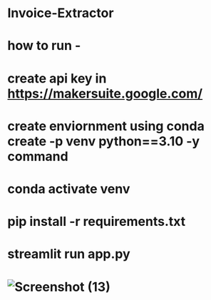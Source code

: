 # Invoice-Extractor
# how to run - 
# create api key in https://makersuite.google.com/
# create enviornment using conda create -p venv python==3.10 -y command
# conda activate venv
# pip install -r requirements.txt
# streamlit run app.py
# ![Screenshot (13)](https://github.com/adas754/Invoice-Extractor/assets/83580623/0561662f-88f4-4cea-884a-f90f9acf52d3)
